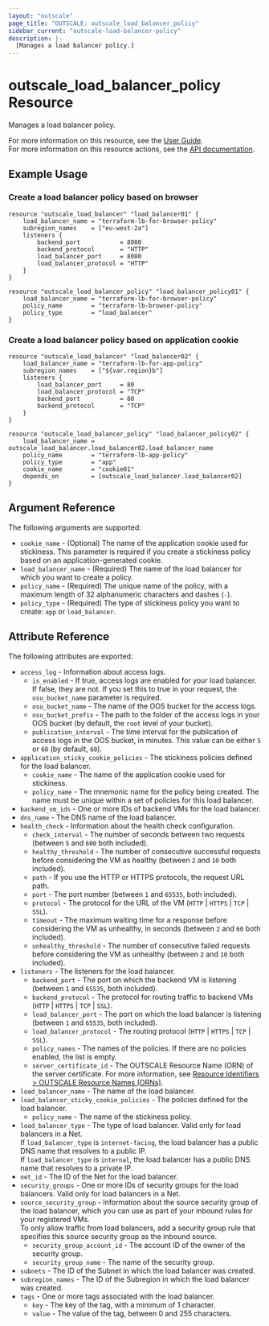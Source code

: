 ```yaml
---
layout: "outscale"
page_title: "OUTSCALE: outscale_load_balancer_policy"
sidebar_current: "outscale-load-balancer-policy"
description: |-
  [Manages a load balancer policy.]
---
```


# outscale_load_balancer_policy Resource

Manages a load balancer policy.

For more information on this resource, see the [User Guide](https://docs.outscale.com/en/userguide/About-Load-Balancers.html).  
For more information on this resource actions, see the [API documentation](https://docs.outscale.com/api#3ds-outscale-api-loadbalancerpolicy).

## Example Usage

### Create a load balancer policy based on browser

```hcl
resource "outscale_load_balancer" "load_balancer01" {
    load_balancer_name = "terraform-lb-for-browser-policy"
    subregion_names    = ["eu-west-2a"]
    listeners {
        backend_port           = 8080
        backend_protocol       = "HTTP"  
        load_balancer_port     = 8080
        load_balancer_protocol = "HTTP"
    }
}

resource "outscale_load_balancer_policy" "load_balancer_policy01" {
    load_balancer_name = "terraform-lb-for-browser-policy"
    policy_name        = "terraform-lb-browser-policy"
    policy_type        = "load_balancer"
}
```

### Create a load balancer policy based on application cookie

```hcl
resource "outscale_load_balancer" "load_balancer02" {
    load_balancer_name = "terraform-lb-for-app-policy"
    subregion_names    = ["${var.region}b"]
    listeners {
        load_balancer_port     = 80
        load_balancer_protocol = "TCP"
        backend_port           = 80
        backend_protocol       = "TCP"
    }
}

resource "outscale_load_balancer_policy" "load_balancer_policy02" {
    load_balancer_name = outscale_load_balancer.load_balancer02.load_balancer_name
    policy_name        = "terraform-lb-app-policy"
    policy_type        = "app"
    cookie_name        = "cookie01"
    depends_on         = [outscale_load_balancer.load_balancer02]
}
```

## Argument Reference

The following arguments are supported:

* `cookie_name` - (Optional) The name of the application cookie used for stickiness. This parameter is required if you create a stickiness policy based on an application-generated cookie.
* `load_balancer_name` - (Required) The name of the load balancer for which you want to create a policy.
* `policy_name` - (Required) The unique name of the policy, with a maximum length of 32 alphanumeric characters and dashes (`-`).
* `policy_type` - (Required) The type of stickiness policy you want to create: `app` or `load_balancer`.

## Attribute Reference

The following attributes are exported:

* `access_log` - Information about access logs.
    * `is_enabled` - If true, access logs are enabled for your load balancer. If false, they are not. If you set this to true in your request, the `osu_bucket_name` parameter is required.
    * `osu_bucket_name` - The name of the OOS bucket for the access logs.
    * `osu_bucket_prefix` - The path to the folder of the access logs in your OOS bucket (by default, the `root` level of your bucket).
    * `publication_interval` - The time interval for the publication of access logs in the OOS bucket, in minutes. This value can be either `5` or `60` (by default, `60`).
* `application_sticky_cookie_policies` - The stickiness policies defined for the load balancer.
    * `cookie_name` - The name of the application cookie used for stickiness.
    * `policy_name` - The mnemonic name for the policy being created. The name must be unique within a set of policies for this load balancer.
* `backend_vm_ids` - One or more IDs of backend VMs for the load balancer.
* `dns_name` - The DNS name of the load balancer.
* `health_check` - Information about the health check configuration.
    * `check_interval` - The number of seconds between two requests (between `5` and `600` both included).
    * `healthy_threshold` - The number of consecutive successful requests before considering the VM as healthy (between `2` and `10` both included).
    * `path` - If you use the HTTP or HTTPS protocols, the request URL path.
    * `port` - The port number (between `1` and `65535`, both included).
    * `protocol` - The protocol for the URL of the VM (`HTTP` \| `HTTPS` \| `TCP` \| `SSL`).
    * `timeout` - The maximum waiting time for a response before considering the VM as unhealthy, in seconds (between `2` and `60` both included).
    * `unhealthy_threshold` - The number of consecutive failed requests before considering the VM as unhealthy (between `2` and `10` both included).
* `listeners` - The listeners for the load balancer.
    * `backend_port` - The port on which the backend VM is listening (between `1` and `65535`, both included).
    * `backend_protocol` - The protocol for routing traffic to backend VMs (`HTTP` \| `HTTPS` \| `TCP` \| `SSL`).
    * `load_balancer_port` - The port on which the load balancer is listening (between `1` and `65535`, both included).
    * `load_balancer_protocol` - The routing protocol (`HTTP` \| `HTTPS` \| `TCP` \| `SSL`).
    * `policy_names` - The names of the policies. If there are no policies enabled, the list is empty.
    * `server_certificate_id` - The OUTSCALE Resource Name (ORN) of the server certificate. For more information, see [Resource Identifiers > OUTSCALE Resource Names (ORNs)](https://docs.outscale.com/en/userguide/Resource-Identifiers.html#_outscale_resource_names_orns).
* `load_balancer_name` - The name of the load balancer.
* `load_balancer_sticky_cookie_policies` - The policies defined for the load balancer.
    * `policy_name` - The name of the stickiness policy.
* `load_balancer_type` - The type of load balancer. Valid only for load balancers in a Net.<br />
If `load_balancer_type` is `internet-facing`, the load balancer has a public DNS name that resolves to a public IP.<br />
If `load_balancer_type` is `internal`, the load balancer has a public DNS name that resolves to a private IP.
* `net_id` - The ID of the Net for the load balancer.
* `security_groups` - One or more IDs of security groups for the load balancers. Valid only for load balancers in a Net.
* `source_security_group` - Information about the source security group of the load balancer, which you can use as part of your inbound rules for your registered VMs.<br />
To only allow traffic from load balancers, add a security group rule that specifies this source security group as the inbound source.
    * `security_group_account_id` - The account ID of the owner of the security group.
    * `security_group_name` - The name of the security group.
* `subnets` - The ID of the Subnet in which the load balancer was created.
* `subregion_names` - The ID of the Subregion in which the load balancer was created.
* `tags` - One or more tags associated with the load balancer.
    * `key` - The key of the tag, with a minimum of 1 character.
    * `value` - The value of the tag, between 0 and 255 characters.

